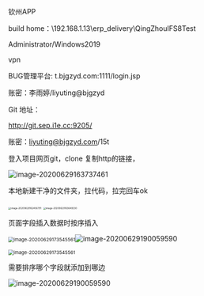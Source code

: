 钦州APP

build home：\\192.168.1.13\erp_delivery\QingZhouIFS8Test

Administrator/Windows2019

vpn

BUG管理平台: t.bjgzyd.com:1111/login.jsp

账密：李雨婷/liyuting@bjgzyd

Git 地址：

http://git.sep.i1e.cc:9205/

账密：liyuting@bjgzyd.com/15t

登入项目网页git，clone 复制http的链接，

![image-20200629163737461](D:\E\Typora\bj\Work_note\June\6_29.assets\image-20200629163737461.png)

本地新建干净的文件夹，拉代码，拉完回车ok

<img src="D:\E\Typora\bj\Work_note\June\6_29.assets\image-20200629162456791.png" alt="image-20200629162456791" style="zoom:33%;" />



<img src="D:\E\Typora\bj\Work_note\June\6_29.assets\image-20200629163649330.png" alt="image-20200629163649330" style="zoom:33%;" />

页面字段插入数据时按序插入

<img src="D:\E\Typora\bj\Work_note\June\6_29.assets\image-20200629173545561.png" alt="image-20200629173545561" style="zoom: 67%;" />![image-20200629190059590](D:\E\Typora\bj\Work_note\June\6_29.assets\image-20200629190059590.png)

<img src="D:\E\Typora\bj\Work_note\June\6_29.assets\image-20200629173545561.png" alt="image-20200629173545561" style="zoom: 67%;" />

需要排序哪个字段就添加到哪边

![image-20200629190059590](D:\E\Typora\bj\Work_note\June\6_29.assets\image-20200629190059590.png)

